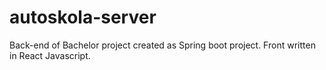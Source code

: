 # autoskola-server
Back-end of Bachelor project created as Spring boot project.
Front written in React Javascript.
